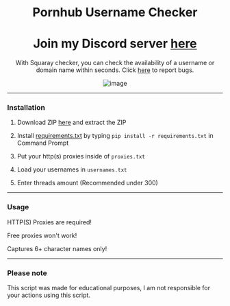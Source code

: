 <br/>
<div align="center">

  # Pornhub Username Checker
  <h1>
 Join my Discord server <a href="https://discord.gg/zPezE6Cnzr">here</a> 
</h1>
  With Squaray checker, you can check the availability of a username or domain name within seconds. 
  Click <a href="https://github.com/SquarayDevelopment/Pornhub-Username-Checker/issues">here</a> to report bugs.
  
  ![image]()

</div>

--------------------------------------

### Installation

1.  Download ZIP <a href="https://github.com/SquarayDevelopment/Pornhub-Username-Checker/archive/refs/heads/main.zip">here</a> and extract the ZIP 

2.  Install <a href="https://github.com/SquarayDevelopment/Pornhub-Username-Checker/blob/main/requirements.txt">requirements.txt</a> by typing `pip install -r requirements.txt` in Command Prompt

3.  Put your http(s) proxies inside of `proxies.txt`

4.  Load your usernames in `usernames.txt`

5.  Enter threads amount (Recommended under 300)

--------------------------------------

### Usage 

HTTP(S) Proxies are required!

Free proxies won't work!

Captures 6+ character names only!

--------------------------------------

### Please note

This script was made for educational purposes, I am not responsible for your actions using this script. 
